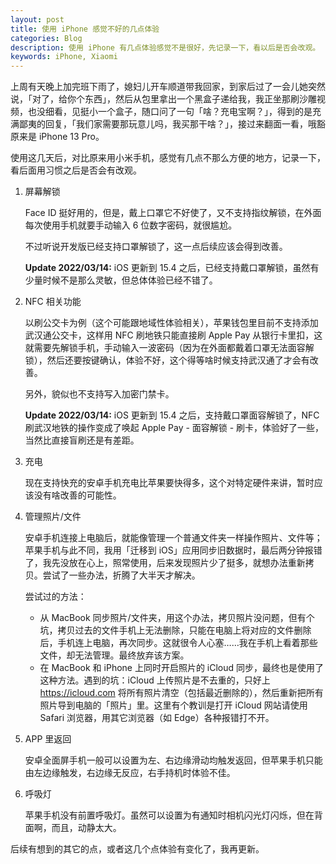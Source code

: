 ```yaml
---
layout: post
title: 使用 iPhone 感觉不好的几点体验
categories: Blog
description: 使用 iPhone 有几点体验感觉不是很好，先记录一下，看以后是否会改观。
keywords: iPhone, Xiaomi
---
```


上周有天晚上加完班下雨了，媳妇儿开车顺道带我回家，到家后过了一会儿她突然说，「对了，给你个东西」，然后从包里拿出一个黑盒子递给我，我正坐那刷沙雕视频，也没细看，见挺小一个盒子，随口问了一句「啥？充电宝啊？」，得到的是充满鄙夷的回复，「我们家需要那玩意儿吗，我买那干啥？」，接过来翻面一看，哦豁原来是 iPhone 13 Pro。

使用这几天后，对比原来用小米手机，感觉有几点不那么方便的地方，记录一下，看后面用习惯之后是否会有改观。

1. 屏幕解锁

    Face ID 挺好用的，但是，戴上口罩它不好使了，又不支持指纹解锁，在外面每次使用手机就要手动输入 6 位数字密码，就很尴尬。

    不过听说开发版已经支持口罩解锁了，这一点后续应该会得到改善。

    **Update 2022/03/14:** iOS 更新到 15.4 之后，已经支持戴口罩解锁，虽然有少量时候不是那么灵敏，但总体体验已经不错了。

2. NFC 相关功能

    以刷公交卡为例（这个可能跟地域性体验相关），苹果钱包里目前不支持添加武汉通公交卡，这样用 NFC 刷地铁只能直接刷 Apple Pay 从银行卡里扣，这就需要先解锁手机，手动输入一波密码（因为在外面都戴着口罩无法面容解锁），然后还要按键确认，体验不好，这个得等啥时候支持武汉通了才会有改善。

    另外，貌似也不支持写入加密门禁卡。

    **Update 2022/03/14:** iOS 更新到 15.4 之后，支持戴口罩面容解锁了，NFC 刷武汉地铁的操作变成了唤起 Apple Pay - 面容解锁 - 刷卡，体验好了一些，当然比直接盲刷还是有差距。

3. 充电

    现在支持快充的安卓手机充电比苹果要快得多，这个对特定硬件来讲，暂时应该没有啥改善的可能性。

4. 管理照片/文件

    安卓手机连接上电脑后，就能像管理一个普通文件夹一样操作照片、文件等；苹果手机与此不同，我用「迁移到 iOS」应用同步旧数据时，最后两分钟报错了，我先没放在心上，照常使用，后来发现照片少了挺多，就想办法重新拷贝。尝试了一些办法，折腾了大半天才解决。

    尝试过的方法：

    - 从 MacBook 同步照片/文件夹，用这个办法，拷贝照片没问题，但有个坑，拷贝过去的文件手机上无法删除，只能在电脑上将对应的文件删除后，手机连上电脑，再次同步。这就很令人心塞……我在手机上看着那些文件，却无法管理。最终放弃该方案。
    - 在 MacBook 和 iPhone 上同时开启照片的 iCloud 同步，最终也是使用了这种方法。遇到的坑：iCloud 上传照片是不去重的，只好上 https://icloud.com 将所有照片清空（包括最近删除的），然后重新把所有照片导到电脑的「照片」里。这里有个教训是打开 iCloud 网站请使用 Safari 浏览器，用其它浏览器（如 Edge）各种报错打不开。

5. APP 里返回

    安卓全面屏手机一般可以设置为左、右边缘滑动均触发返回，但苹果手机只能由左边缘触发，右边缘无反应，右手持机时体验不佳。

6. 呼吸灯

    苹果手机没有前置呼吸灯。虽然可以设置为有通知时相机闪光灯闪烁，但在背面啊，而且，动静太大。

后续有想到的其它的点，或者这几个点体验有变化了，我再更新。
